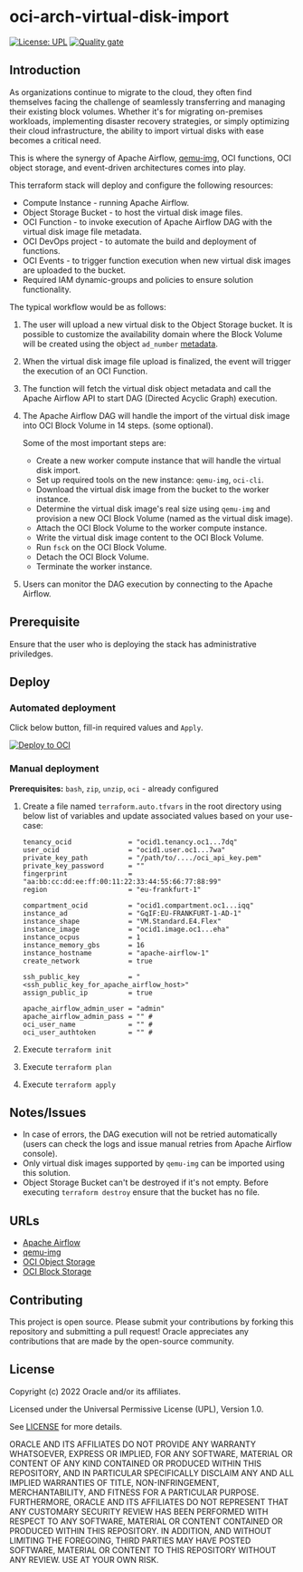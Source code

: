 # oci-arch-virtual-disk-import

[![License: UPL](https://img.shields.io/badge/license-UPL-green)](https://img.shields.io/badge/license-UPL-green) [![Quality gate](https://sonarcloud.io/api/project_badges/quality_gate?project=oracle-devrel_oci-arch-virtual-disk-import)](https://sonarcloud.io/dashboard?id=oracle-devrel_oci-arch-virtual-disk-import)

## Introduction

As organizations continue to migrate to the cloud, they often find themselves facing the challenge of seamlessly transferring and managing their existing block volumes. Whether it's for migrating on-premises workloads, implementing disaster recovery strategies, or simply optimizing their cloud infrastructure, the ability to import virtual disks with ease becomes a critical need.

This is where the synergy of Apache Airflow, [qemu-img](https://qemu-project.gitlab.io/qemu/tools/qemu-img.html), OCI functions, OCI object storage, and event-driven architectures comes into play.

This terraform stack will deploy and configure the following resources:
* Compute Instance - running Apache Airflow.
* Object Storage Bucket - to host the virtual disk image files.
* OCI Function - to invoke execution of Apache Airflow DAG with the virtual disk image file metadata.
* OCI DevOps project - to automate the build and deployment of functions.
* OCI Events - to trigger function execution when new virtual disk images are uploaded to the bucket.
* Required IAM dynamic-groups and policies to ensure solution functionality.

The typical workflow would be as follows:
1. The user will upload a new virtual disk to the Object Storage bucket. It is possible to customize the availability domain where the Block Volume will be created using the object `ad_number` [metadata](https://docs.oracle.com/en-us/iaas/Content/Object/Tasks/managingobjects.htm#HeadersAndMetadata).
2. When the virtual disk image file upload is finalized, the event will trigger the execution of an OCI Function.
3. The function will fetch the virtual disk object metadata and call the Apache Airflow API to start DAG (Directed Acyclic Graph) execution.
4. The Apache Airflow DAG will handle the import of the virtual disk image into OCI Block Volume in 14 steps. (some optional). 

    Some of the most important steps are:
    * Create a new worker compute instance that will handle the virtual disk import.
    * Set up required tools on the new instance: `qemu-img`, `oci-cli`.
    * Download the virtual disk image from the bucket to the worker instance.
    * Determine the virtual disk image's real size using `qemu-img` and provision a new OCI Block Volume (named as the virtual disk image).
    * Attach the OCI Block Volume to the worker compute instance.
    * Write the virtual disk image content to the OCI Block Volume.
    * Run `fsck` on the OCI Block Volume.
    * Detach the OCI Block Volume.
    * Terminate the worker instance.
    
5. Users can monitor the DAG execution by connecting to the Apache Airflow.
 
## Prerequisite

Ensure that the user who is deploying the stack has administrative priviledges.

## Deploy

### Automated deployment

Click below button, fill-in required values and `Apply`.

[![Deploy to OCI](https://docs.oracle.com/en-us/iaas/Content/Resources/Images/deploy-to-oracle-cloud.svg)](https://cloud.oracle.com/resourcemanager/stacks/create?zipUrl=https://github.com/oracle-devrel/oci-arch-virtual-disk-import/archive/refs/tags/v1.0.zip)


### Manual deployment

 **Prerequisites:** `bash`, `zip`, `unzip`, `oci` - already configured

1. Create a file named `terraform.auto.tfvars` in the root directory using below list of variables and update associated values based on your use-case:

    ```
    tenancy_ocid              = "ocid1.tenancy.oc1...7dq"
    user_ocid                 = "ocid1.user.oc1...7wa"
    private_key_path          = "/path/to/..../oci_api_key.pem"
    private_key_password      = ""
    fingerprint               = "aa:bb:cc:dd:ee:ff:00:11:22:33:44:55:66:77:88:99"
    region                    = "eu-frankfurt-1"

    compartment_ocid          = "ocid1.compartment.oc1...iqq"
    instance_ad               = "GqIF:EU-FRANKFURT-1-AD-1"
    instance_shape            = "VM.Standard.E4.Flex"
    instance_image            = "ocid1.image.oc1...eha"
    instance_ocpus            = 1
    instance_memory_gbs       = 16
    instance_hostname         = "apache-airflow-1"
    create_network            = true

    ssh_public_key            = "<ssh_public_key_for_apache_airflow_host>"
    assign_public_ip          = true

    apache_airflow_admin_user = "admin"
    apache_airflow_admin_pass = "" #
    oci_user_name             = "" #
    oci_user_authtoken        = "" #
    ```

2. Execute `terraform init`
3. Execute `terraform plan`
4. Execute `terraform apply`

## Notes/Issues
* In case of errors, the DAG execution will not be retried automatically (users can check the logs and issue manual retries from Apache Airflow console).
* Only virtual disk images supported by `qemu-img` can be imported using this solution.
* Object Storage Bucket can't be destroyed if it's not empty. Before executing `terraform destroy` ensure that the bucket has no file.

## URLs
* [Apache Airflow](https://airflow.apache.org/docs/apache-airflow/stable/index.html)
* [qemu-img](https://qemu-project.gitlab.io/qemu/tools/qemu-img.html)
* [OCI Object Storage](https://docs.oracle.com/en-us/iaas/Content/Object/Concepts/objectstorageoverview.htm)
* [OCI Block Storage](https://docs.oracle.com/en-us/iaas/Content/Block/Concepts/overview.htm)


## Contributing
This project is open source. Please submit your contributions by forking this repository and submitting a pull request! Oracle appreciates any contributions that are made by the open-source community.

## License
Copyright (c) 2022 Oracle and/or its affiliates.

Licensed under the Universal Permissive License (UPL), Version 1.0.

See [LICENSE](LICENSE) for more details.

ORACLE AND ITS AFFILIATES DO NOT PROVIDE ANY WARRANTY WHATSOEVER, EXPRESS OR IMPLIED, FOR ANY SOFTWARE, MATERIAL OR CONTENT OF ANY KIND CONTAINED OR PRODUCED WITHIN THIS REPOSITORY, AND IN PARTICULAR SPECIFICALLY DISCLAIM ANY AND ALL IMPLIED WARRANTIES OF TITLE, NON-INFRINGEMENT, MERCHANTABILITY, AND FITNESS FOR A PARTICULAR PURPOSE.  FURTHERMORE, ORACLE AND ITS AFFILIATES DO NOT REPRESENT THAT ANY CUSTOMARY SECURITY REVIEW HAS BEEN PERFORMED WITH RESPECT TO ANY SOFTWARE, MATERIAL OR CONTENT CONTAINED OR PRODUCED WITHIN THIS REPOSITORY. IN ADDITION, AND WITHOUT LIMITING THE FOREGOING, THIRD PARTIES MAY HAVE POSTED SOFTWARE, MATERIAL OR CONTENT TO THIS REPOSITORY WITHOUT ANY REVIEW. USE AT YOUR OWN RISK. 
